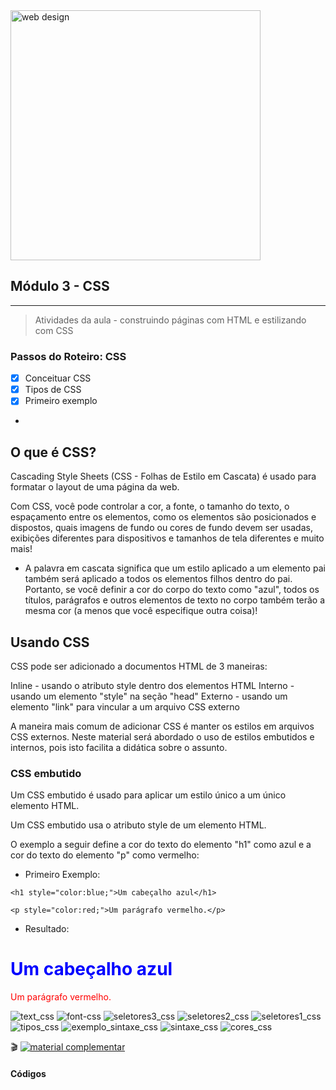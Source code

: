 <img width="400" alt="web design" src="https://user-images.githubusercontent.com/81576640/220621669-df2f00d1-7b0e-4863-98ab-941083c2caa9.png">


## Módulo 3 - CSS
---

> Atividades da aula - construindo páginas com HTML e estilizando com CSS

### Passos do Roteiro: CSS
- [x] Conceituar CSS
- [x] Tipos de CSS
- [x] Primeiro exemplo
 - 

## O que é CSS?
Cascading Style Sheets (CSS - Folhas de Estilo em Cascata) é usado para formatar o layout de uma página da web.

Com CSS, você pode controlar a cor, a fonte, o tamanho do texto, o espaçamento entre os elementos, como os elementos são posicionados e dispostos, quais imagens de fundo ou cores de fundo devem ser usadas, exibições diferentes para dispositivos e tamanhos de tela diferentes e muito mais!

* A palavra em cascata significa que um estilo aplicado a um elemento pai também será aplicado a todos os elementos filhos dentro do pai. Portanto, se você definir a cor do corpo do texto como "azul", todos os títulos, parágrafos e outros elementos de texto no corpo também terão a mesma cor (a menos que você especifique outra coisa)!

## Usando CSS
CSS pode ser adicionado a documentos HTML de 3 maneiras:

Inline - usando o atributo style dentro dos elementos HTML
Interno - usando um elemento "style" na seção "head"
Externo - usando um elemento "link" para vincular a um arquivo CSS externo
 
A maneira mais comum de adicionar CSS é manter os estilos em arquivos CSS externos. Neste material será abordado o uso de estilos embutidos e internos, pois isto facilita a didática sobre o assunto.
 
### CSS embutido
 
Um CSS embutido é usado para aplicar um estilo único a um único elemento HTML.

Um CSS embutido usa o atributo style de um elemento HTML.

O exemplo a seguir define a cor do texto do elemento "h1" como azul e a cor do texto do elemento "p" como vermelho:

- Primeiro Exemplo:
 
```
<h1 style="color:blue;">Um cabeçalho azul</h1>

<p style="color:red;">Um parágrafo vermelho.</p>
```

- Resultado: 
 
<h1 style="color:blue;">Um cabeçalho azul</h1>

<p style="color:red;">Um parágrafo vermelho.</p>

![text_css](https://user-images.githubusercontent.com/81576640/222615550-ccf1b5d8-a515-4df1-9b60-9a3f9d93e0d4.png)
![font-css](https://user-images.githubusercontent.com/81576640/222615564-27c5d526-04fb-49e3-98d8-41c546a7dbdf.png)
![seletores3_css](https://user-images.githubusercontent.com/81576640/222615567-7d22a4c3-48de-4bb6-89c9-13ccf3655287.png)
![seletores2_css](https://user-images.githubusercontent.com/81576640/222615570-16c8d2b7-9673-4bd8-9c22-a415c25cf87d.png)
![seletores1_css](https://user-images.githubusercontent.com/81576640/222615572-4a5ccec6-ee57-40f5-9909-9207835218d6.png)
![tipos_css](https://user-images.githubusercontent.com/81576640/222615574-ec83c593-53ab-4bfc-9d4d-260f5c06cf2d.png)
![exemplo_sintaxe_css](https://user-images.githubusercontent.com/81576640/222615576-cc1d696b-18e3-491e-a364-0fcb9928474b.png)
![sintaxe_css](https://user-images.githubusercontent.com/81576640/222615579-e074ccf8-1dcd-4f6b-a322-50d3f5b90c95.png)
![cores_css](https://user-images.githubusercontent.com/81576640/222615581-ce4dc989-ee01-4cb2-a88b-7f584136cc4a.png)



🎬
[![material complementar](https://github.com/marcoswagner-commits/projetos_cg/blob/aa3f6a6ace359cfac3b5b9f9758fb9c642fe950b/Capa_Aula_Unity3D.png)](https://www.youtube.com/watch?v=i_1jef-1pgQ)
 
#### Códigos
 ```
 

 ```








